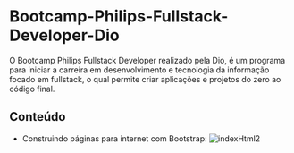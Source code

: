 # Bootcamp-Philips-Fullstack-Developer-Dio
O Bootcamp Philips Fullstack Developer realizado pela Dio, é um programa para iniciar a carreira em desenvolvimento e tecnologia da informação focado em fullstack, o qual permite criar aplicações e projetos do zero ao código final. 

## Conteúdo
- Construindo páginas para internet com Bootstrap:
![indexHtml2](https://user-images.githubusercontent.com/58814756/158381315-bc389989-75e4-4771-92c3-34ba44b3884c.png)
